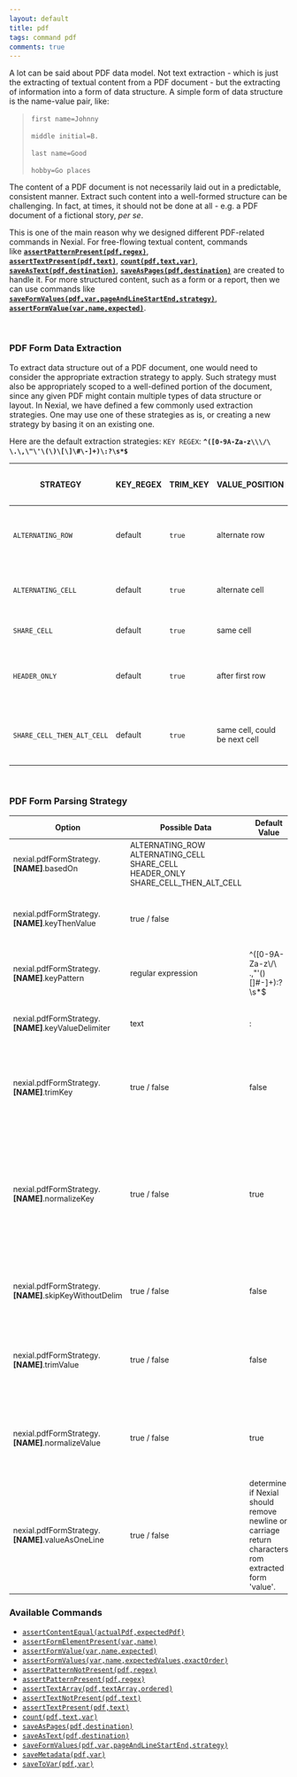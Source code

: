 ```yaml
---
layout: default
title: pdf
tags: command pdf
comments: true
---
```



A lot can be said about PDF data model. Not text extraction - which is just the extracting of textual content from a 
PDF document - but the extracting of information into a form of data structure. A simple form of data structure is 
the name-value pair, like:

> `first name=Johnny`
>
> `middle initial=B.`
>
> `last name=Good`
>
> `hobby=Go places`

The content of a PDF document is not necessarily laid out in a predictable, consistent manner. Extract such content 
into a well-formed structure can be challenging. In fact, at times, it should not be done at all - e.g. a PDF document 
of a fictional story, _per se_.

This is one of the main reason why we designed different PDF-related commands in Nexial. For free-flowing textual 
content, commands like [**`assertPatternPresent(pdf,regex)`**](assertPatternPresent(pdf,regex)), 
[**`assertTextPresent(pdf,text)`**](assertTextPresent(pdf,text)), [**`count(pdf,text,var)`**](count(pdf,text,var)), 
[**`saveAsText(pdf,destination)`**](saveAsText(pdf,destination)), 
[**`saveAsPages(pdf,destination)`**](saveAsPages(pdf,destination)) are created to handle it. For more structured 
content, such as a form or a report, then we can use commands like 
[**`saveFormValues(pdf,var,pageAndLineStartEnd,strategy)`**](saveFormValues(pdf,var,pageAndLineStartEnd,strategy)), 
[**`assertFormValue(var,name,expected)`**](assertFormValue(var,name,expected)). 

<br/>

### PDF Form Data Extraction
To extract data structure out of a PDF document, one would need to consider the appropriate extraction strategy to 
apply. Such strategy must also be appropriately scoped to a well-defined portion of the document, since any given PDF 
might contain multiple types of data structure or layout. In Nexial, we have defined a few commonly used extraction 
strategies. One may use one of these strategies as is, or creating a new strategy by basing it on an existing one.

Here are the default extraction strategies:
`KEY REGEX`: **`^([0-9A-Za-z\\\/\ \.\,\"\'\(\)\[\]\#\-]+)\:?\s*$`**

| STRATEGY                   | KEY_REGEX | TRIM_KEY | VALUE_POSITION                | TRIM_VALUE | VALUE MERGE AS 1 LINE | Description | Example |
| -------------------------- | --------- | -------- | ----------------------------- | ---------- | --------------------- | ----------- | ------- |
| `ALTERNATING_ROW`          | default   | `true`   | alternate row                 | `true`     | `true` | The name and value are laid out in alternating row. In the example (right), `STREET ADDRESS`would be considered in a separate row than its corresponding value `2200 West Empire Ave.,` | ![](image/pdf_01.png) |
| `ALTERNATING_CELL`         | default   | `true`   | alternate cell                | `true`     | `true` | The name and value are laid out in alternative cell. In the example (right), `Employee Gross` is presented in one cell, while its corresponding value `$1,334,694.40` is in another. | ![](image/pdf_02.png) |
| `SHARE_CELL`               | default   | `true`   | same cell                     | `true`     | `true` | Both the name and value are stored in the same cell, forming a contiguous string of text. | ![](image/pdf_03.png)|
| `HEADER_ONLY`              | default   | `true`   | after first row               | `true`     | `true` | All the name of the target data structure are laid out horizontally across the same line (like table header), while the corresponding values are laid out in subsequent lines (like CSV). | ![](image/pdf_04.png)|
| `SHARE_CELL_THEN_ALT_CELL` | default   | `true`   | same cell, could be next cell | `true`     | `true` | This is a combination of `SHARE_CELL` and `ALTERNATING_CELL`. The `SHARE_CELL`strategy is tried first, and in need be the `ALTERNATING_CELL`strategy is employed as backup. | 

<br/>

### PDF Form Parsing Strategy

| Option | Possible Data | Default Value | Description | 
| --- | --- | --- | --- | 
|nexial.pdfFormStrategy.**[NAME]**.basedOn |ALTERNATING_ROW<br/>ALTERNATING_CELL<br/>SHARE_CELL<br/>HEADER_ONLY<br/>SHARE_CELL_THEN_ALT_CELL | |  use one of the strategies as your starting point |
|nexial.pdfFormStrategy.**[NAME]**.keyThenValue | true / false | | determine if form 'key' should appear before the corresponding 'value' |
|nexial.pdfFormStrategy.**[NAME]**.keyPattern | regular expression | ^([0-9A-Za-z\\\/\ \.\,\"\'\(\)\[\]\#\-]+)\:?\s*$ | the extraction pattern for form 'key' |
|nexial.pdfFormStrategy.**[NAME]**.keyValueDelimiter | text | : | the delimiter (or separator) between form 'key' and 'value' |
|nexial.pdfFormStrategy.**[NAME]**.trimKey | true / false | false | determine if Nexial should remove leading and ending spaces from extracted form 'key'|
|nexial.pdfFormStrategy.**[NAME]**.normalizeKey | true / false | true | determine if Nexial should remove duplicate whitespaces from extracted form 'key'. If true, FIRST or   LAST -   name would become **FIRST or LAST - name**.|
|nexial.pdfFormStrategy.**[NAME]**.skipKeyWithoutDelim|true / false|false|determine if extract form 'key' without corresponding 'value' would be removed|
|nexial.pdfFormStrategy.**[NAME]**.trimValue|true / false|false|determine if Nexial should remove leading and ending spaces from extracted form 'value'|
|nexial.pdfFormStrategy.**[NAME]**.normalizeValue|true / false|true|determine if Nexial should remove duplicate whitespaces from extracted form 'value'. |
|nexial.pdfFormStrategy.**[NAME]**.valueAsOneLine|true / false|determine if Nexial should remove newline or carriage return characters rom extracted form 'value'.|


### Available Commands
- [`assertContentEqual(actualPdf,expectedPdf)`](assertContentEqual(actualPdf,expectedPdf))
- [`assertFormElementPresent(var,name)`](assertFormElementPresent(var,name))
- [`assertFormValue(var,name,expected)`](assertFormValue(var,name,expected))
- [`assertFormValues(var,name,expectedValues,exactOrder)`](assertFormValues(var,name,expectedValues,exactOrder))
- [`assertPatternNotPresent(pdf,regex)`](assertPatternNotPresent(pdf,regex))
- [`assertPatternPresent(pdf,regex)`](assertPatternPresent(pdf,regex))
- [`assertTextArray(pdf,textArray,ordered)`](assertTextArray(pdf,textArray,ordered))
- [`assertTextNotPresent(pdf,text)`](assertTextNotPresent(pdf,text))
- [`assertTextPresent(pdf,text)`](assertTextPresent(pdf,text))
- [`count(pdf,text,var)`](count(pdf,text,var))
- [`saveAsPages(pdf,destination)`](saveAsPages(pdf,destination))
- [`saveAsText(pdf,destination)`](saveAsText(pdf,destination))
- [`saveFormValues(pdf,var,pageAndLineStartEnd,strategy)`](saveFormValues(pdf,var,pageAndLineStartEnd,strategy))
- [`saveMetadata(pdf,var)`]( saveMetadata(pdf,var))
- [`saveToVar(pdf,var)`](saveToVar(pdf,var))
